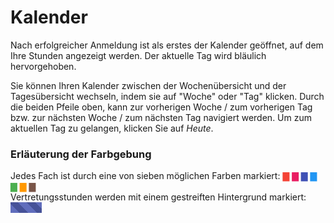 # Kalender

Nach erfolgreicher Anmeldung ist als erstes der Kalender geöffnet, auf dem Ihre Stunden angezeigt werden. Der aktuelle Tag wird bläulich hervorgehoben.

Sie können Ihren Kalender zwischen der Wochenübersicht und der Tagesübersicht wechseln, indem sie auf "Woche" oder "Tag" klicken. Durch die beiden Pfeile oben, kann zur vorherigen Woche / zum vorherigen Tag bzw. zur nächsten Woche / zum nächsten Tag navigiert werden. Um zum aktuellen Tag zu gelangen, klicken Sie auf _Heute_.

### Erläuterung der Farbgebung

Jedes Fach ist durch eine von sieben möglichen Farben markiert: <span style="color: #F44336">▇</span> <span style="color: #E91E63">▇</span> <span style="color: #3F51B5">▇</span> <span style="color: #2196F3">▇</span> <span style="color: #4CAF50">▇</span> <span style="color: #FF9800">▇</span> <span style="color: #795548">▇</span>  
Vertretungsstunden werden mit einem gestreiften Hintergrund markiert: <span style="display: inline-block; width: 50px; color: transparent; background: repeating-linear-gradient(45deg, #606dbc, #606dbc 10px, #465298 10px, #465298 20px)">▇</span>